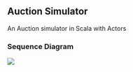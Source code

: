 ## Auction Simulator

An Auction simulator in Scala with Actors

### Sequence Diagram
![](https://docs.google.com/file/d/0B1bFqXN_MsI7bF9wOGhrQVpycXM/view)

